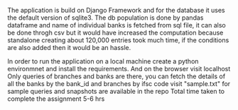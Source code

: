The application is build on Django Framework and for the database it uses the default version of sqlite3.
The db population is done by pandas dataframe and name of individual banks is fetched from sql file, it can also be done throgh csv but it would have 
increased the computation because standalone creating about 120,000 entries took much time, if the conditions are also added then it would be an
hassle.

In order to run the application on a local machine create a python environmnet and install the requirements. And on the browser visit localhost
Only queries of branches and banks are there, you can fetch the details of all the banks by the bank_id and branches by ifsc code visit "sample.txt" for sample queries and snapshots are available in the repo 
Total time taken to complete the assignment 5-6 hrs
